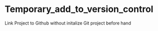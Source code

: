# Temporary_add_to_version_control
Link Project to Github without initalize Git project before hand

